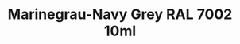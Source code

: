 ---
layout: product
title: "Marinegrau-Navy Grey RAL 7002  10ml"
price: "330" 
desc: "Acrylic Laquer 10mL"
img_path: "/assets/img/RC051.webp"
brand: "AK "
available: false
special_offer: false
new: false
soon: false
cat: "020000"
subcat: "020200"
subsubcat: "020201"
sifra: "RC051"
popular: false
spec: false
---